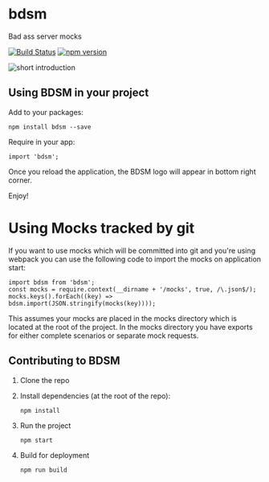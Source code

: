 bdsm
==========

Bad ass server mocks

[![Build Status](https://travis-ci.org/500tech/bdsm.svg?branch=master)](https://travis-ci.org/500tech/bdsm)
[![npm version](https://badge.fury.io/js/bdsm.svg)](https://badge.fury.io/js/bdsm)

![short introduction](http://500tech.github.io/bdsm/assets/images/bdsm_intro.gif)

Using BDSM in your project
--------------------------

Add to your packages:

    npm install bdsm --save

Require in your app:

    import 'bdsm';

Once you reload the application, the BDSM logo will appear in bottom
right corner.

Enjoy!


Using Mocks tracked by git
==========================
If you want to use mocks which will be committed into git and you're using webpack you can use the following code to import the mocks on application start:

```
import bdsm from 'bdsm';
const mocks = require.context(__dirname + '/mocks', true, /\.json$/);
mocks.keys().forEach((key) => bdsm.import(JSON.stringify(mocks(key))));
```

This assumes your mocks are placed in the mocks directory which is located at the root of the project.
In the mocks directory you have exports for either complete scenarios or separate mock requests.


Contributing to BDSM
--------------------


1. Clone the repo
1. Install dependencies (at the root of the repo):

    ```
    npm install
    ```

1. Run the project

    ```
    npm start
    ```

1. Build for deployment

    ```
    npm run build
    ```
